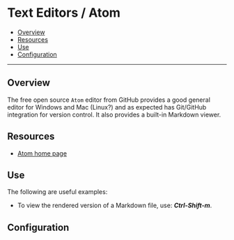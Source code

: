 # Text Editors / Atom

* [Overview](#overview)
* [Resources](#resources)
* [Use](#use)
* [Configuration](#configuration)

--------------------------

## Overview

The free open source `Atom` editor from GitHub provides a good general editor for Windows and Mac (Linux?)
and as expected has Git/GitHub integration for version control.
It also provides a built-in Markdown viewer.

## Resources

* [Atom home page](https://atom.io/)

## Use

The following are useful examples:

* To view the rendered version of a Markdown file, use:  ***Ctrl-Shift-m***.

## Configuration
